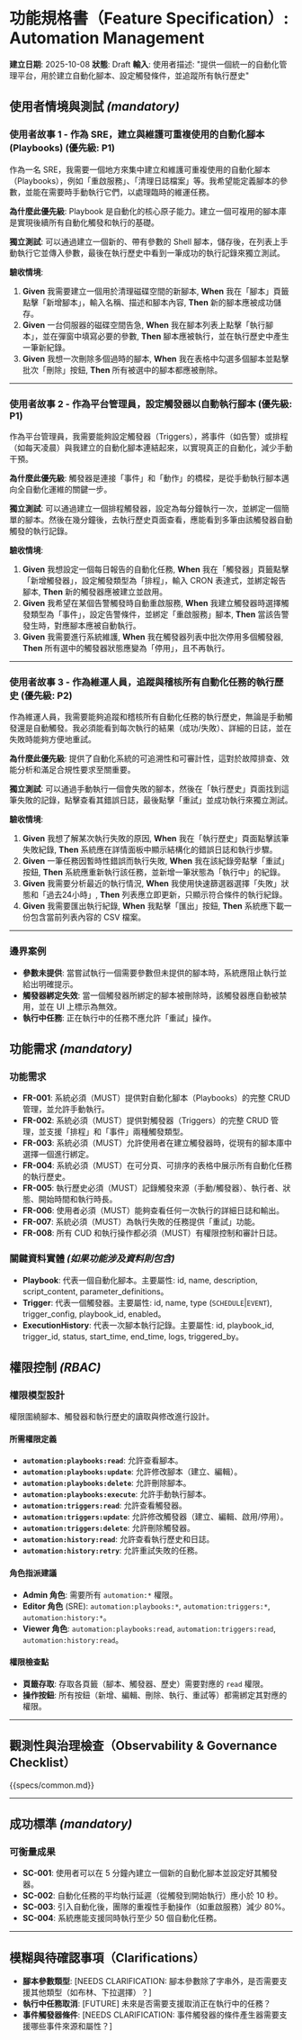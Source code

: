 # 功能規格書（Feature Specification）: Automation Management

**建立日期**: 2025-10-08
**狀態**: Draft
**輸入**: 使用者描述: "提供一個統一的自動化管理平台，用於建立自動化腳本、設定觸發條件，並追蹤所有執行歷史"

## 使用者情境與測試 *(mandatory)*

### 使用者故事 1 - 作為 SRE，建立與維護可重複使用的自動化腳本 (Playbooks) (優先級: P1)

作為一名 SRE，我需要一個地方來集中建立和維護可重複使用的自動化腳本（Playbooks），例如「重啟服務」、「清理日誌檔案」等。我希望能定義腳本的參數，並能在需要時手動執行它們，以處理臨時的維運任務。

**為什麼此優先級**: Playbook 是自動化的核心原子能力。建立一個可複用的腳本庫是實現後續所有自動化觸發和執行的基礎。

**獨立測試**: 可以通過建立一個新的、帶有參數的 Shell 腳本，儲存後，在列表上手動執行它並傳入參數，最後在執行歷史中看到一筆成功的執行記錄來獨立測試。

**驗收情境**:

1. **Given** 我需要建立一個用於清理磁碟空間的新腳本, **When** 我在「腳本」頁籤點擊「新增腳本」，輸入名稱、描述和腳本內容, **Then** 新的腳本應被成功儲存。
2. **Given** 一台伺服器的磁碟空間告急, **When** 我在腳本列表上點擊「執行腳本」，並在彈窗中填寫必要的參數, **Then** 腳本應被執行，並在執行歷史中產生一筆新紀錄。
3. **Given** 我想一次刪除多個過時的腳本, **When** 我在表格中勾選多個腳本並點擊批次「刪除」按鈕, **Then** 所有被選中的腳本都應被刪除。

---

### 使用者故事 2 - 作為平台管理員，設定觸發器以自動執行腳本 (優先級: P1)

作為平台管理員，我需要能夠設定觸發器（Triggers），將事件（如告警）或排程（如每天凌晨）與我建立的自動化腳本連結起來，以實現真正的自動化，減少手動干預。

**為什麼此優先級**: 觸發器是連接「事件」和「動作」的橋樑，是從手動執行腳本邁向全自動化運維的關鍵一步。

**獨立測試**: 可以通過建立一個排程觸發器，設定為每分鐘執行一次，並綁定一個簡單的腳本。然後在幾分鐘後，去執行歷史頁面查看，應能看到多筆由該觸發器自動觸發的執行記錄。

**驗收情境**:

1. **Given** 我想設定一個每日報告的自動化任務, **When** 我在「觸發器」頁籤點擊「新增觸發器」，設定觸發類型為「排程」，輸入 CRON 表達式，並綁定報告腳本, **Then** 新的觸發器應被建立並啟用。
2. **Given** 我希望在某個告警觸發時自動重啟服務, **When** 我建立觸發器時選擇觸發類型為「事件」，設定告警條件，並綁定「重啟服務」腳本, **Then** 當該告警發生時，對應腳本應被自動執行。
3. **Given** 我需要進行系統維護, **When** 我在觸發器列表中批次停用多個觸發器, **Then** 所有選中的觸發器狀態應變為「停用」，且不再執行。

---

### 使用者故事 3 - 作為維運人員，追蹤與稽核所有自動化任務的執行歷史 (優先級: P2)

作為維運人員，我需要能夠追蹤和稽核所有自動化任務的執行歷史，無論是手動觸發還是自動觸發。我必須能看到每次執行的結果（成功/失敗）、詳細的日誌，並在失敗時能夠方便地重試。

**為什麼此優先級**: 提供了自動化系統的可追溯性和可審計性，這對於故障排查、效能分析和滿足合規性要求至關重要。

**獨立測試**: 可以通過手動執行一個會失敗的腳本，然後在「執行歷史」頁面找到這筆失敗的記錄，點擊查看其錯誤日誌，最後點擊「重試」並成功執行來獨立測試。

**驗收情境**:

1. **Given** 我想了解某次執行失敗的原因, **When** 我在「執行歷史」頁面點擊該筆失敗紀錄, **Then** 系統應在詳情面板中顯示結構化的錯誤日誌和執行步驟。
2. **Given** 一筆任務因暫時性錯誤而執行失敗, **When** 我在該紀錄旁點擊「重試」按鈕, **Then** 系統應重新執行該任務，並新增一筆狀態為「執行中」的紀錄。
3. **Given** 我需要分析最近的執行情況, **When** 我使用快速篩選器選擇「失敗」狀態和「過去24小時」, **Then** 列表應立即更新，只顯示符合條件的執行紀錄。
4. **Given** 我需要匯出執行紀錄, **When** 我點擊「匯出」按鈕, **Then** 系統應下載一份包含當前列表內容的 CSV 檔案。

---

### 邊界案例

- **參數未提供**: 當嘗試執行一個需要參數但未提供的腳本時，系統應阻止執行並給出明確提示。
- **觸發器綁定失效**: 當一個觸發器所綁定的腳本被刪除時，該觸發器應自動被禁用，並在 UI 上標示為無效。
- **執行中任務**: 正在執行中的任務不應允許「重試」操作。

## 功能需求 *(mandatory)*

### 功能需求

- **FR-001**: 系統必須（MUST）提供對自動化腳本（Playbooks）的完整 CRUD 管理，並允許手動執行。
- **FR-002**: 系統必須（MUST）提供對觸發器（Triggers）的完整 CRUD 管理，並支援「排程」和「事件」兩種觸發類型。
- **FR-003**: 系統必須（MUST）允許使用者在建立觸發器時，從現有的腳本庫中選擇一個進行綁定。
- **FR-004**: 系統必須（MUST）在可分頁、可排序的表格中展示所有自動化任務的執行歷史。
- **FR-005**: 執行歷史必須（MUST）記錄觸發來源（手動/觸發器）、執行者、狀態、開始時間和執行時長。
- **FR-006**: 使用者必須（MUST）能夠查看任何一次執行的詳細日誌和輸出。
- **FR-007**: 系統必須（MUST）為執行失敗的任務提供「重試」功能。
- **FR-008**: 所有 CUD 和執行操作都必須（MUST）有權限控制和審計日誌。

### 關鍵資料實體 *(如果功能涉及資料則包含)*

- **Playbook**: 代表一個自動化腳本。主要屬性: id, name, description, script_content, parameter_definitions。
- **Trigger**: 代表一個觸發器。主要屬性: id, name, type (`SCHEDULE`|`EVENT`), trigger_config, playbook_id, enabled。
- **ExecutionHistory**: 代表一次腳本執行記錄。主要屬性: id, playbook_id, trigger_id, status, start_time, end_time, logs, triggered_by。

## 權限控制 *(RBAC)*

### 權限模型設計

權限圍繞腳本、觸發器和執行歷史的讀取與修改進行設計。

#### 所需權限定義

- **`automation:playbooks:read`**: 允許查看腳本。
- **`automation:playbooks:update`**: 允許修改腳本（建立、編輯）。
- **`automation:playbooks:delete`**: 允許刪除腳本。
- **`automation:playbooks:execute`**: 允許手動執行腳本。
- **`automation:triggers:read`**: 允許查看觸發器。
- **`automation:triggers:update`**: 允許修改觸發器（建立、編輯、啟用/停用）。
- **`automation:triggers:delete`**: 允許刪除觸發器。
- **`automation:history:read`**: 允許查看執行歷史和日誌。
- **`automation:history:retry`**: 允許重試失敗的任務。

#### 角色指派建議

- **Admin 角色**: 需要所有 `automation:*` 權限。
- **Editor 角色** (SRE): `automation:playbooks:*`, `automation:triggers:*`, `automation:history:*`。
- **Viewer 角色**: `automation:playbooks:read`, `automation:triggers:read`, `automation:history:read`。

#### 權限檢查點

- **頁籤存取**: 存取各頁籤（腳本、觸發器、歷史）需要對應的 `read` 權限。
- **操作按鈕**: 所有按鈕（新增、編輯、刪除、執行、重試等）都需綁定其對應的權限。

---

## 觀測性與治理檢查（Observability & Governance Checklist）

{{specs/common.md}}

---

## 成功標準 *(mandatory)*

### 可衡量成果

- **SC-001**: 使用者可以在 5 分鐘內建立一個新的自動化腳本並設定好其觸發器。
- **SC-002**: 自動化任務的平均執行延遲（從觸發到開始執行）應小於 10 秒。
- **SC-003**: 引入自動化後，團隊的重複性手動操作（如重啟服務）減少 80%。
- **SC-004**: 系統應能支援同時執行至少 50 個自動化任務。

---

## 模糊與待確認事項（Clarifications）

- **腳本參數類型**: [NEEDS CLARIFICATION: 腳本參數除了字串外，是否需要支援其他類型（如布林、下拉選擇）？]
- **執行中任務取消**: [FUTURE] 未來是否需要支援取消正在執行中的任務？
- **事件觸發器條件**: [NEEDS CLARIFICATION: 事件觸發器的條件產生器需要支援哪些事件來源和屬性？]